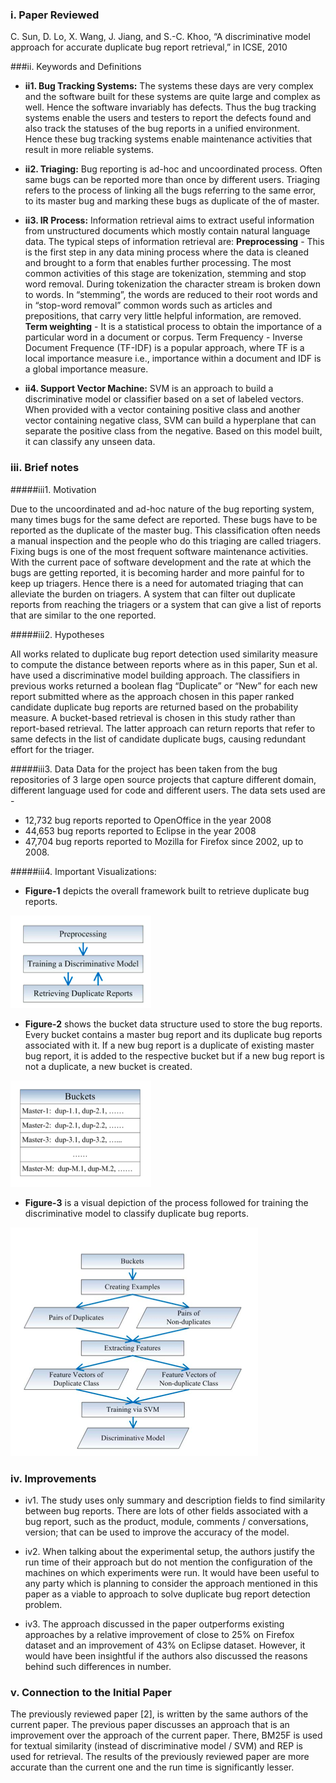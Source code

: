 ### i. Paper Reviewed
C. Sun, D. Lo, X. Wang, J. Jiang, and S.-C. Khoo, “A discriminative model approach for accurate duplicate bug report retrieval,” in ICSE, 2010

###ii. Keywords and Definitions  
* **ii1. Bug Tracking Systems:** The systems these days are very complex and the software built for these systems are quite large and complex as well. Hence the software invariably has defects. Thus the bug tracking systems enable the users and testers to report the defects found and also track the statuses of the bug reports in a unified environment. Hence these bug tracking systems enable maintenance activities that result in more reliable systems.


* **ii2. Triaging:** Bug reporting is ad-hoc and uncoordinated process. Often same bugs can be reported more than once by different users. Triaging refers to the process of linking all the bugs referring to the same error, to its master bug and marking these bugs as duplicate of the of master.

* **ii3. IR Process:** Information retrieval aims to extract useful information from unstructured documents which mostly contain natural language data. The typical steps of information retrieval are:
**Preprocessing** - This is the first step in any data mining process where the data is cleaned and brought to a form that enables further processing. The most common activities of this stage are tokenization, stemming and stop word removal. During tokenization the character stream is broken down to words. In “stemming”, the words are reduced to their root words and in “stop-word removal” common words such as articles and prepositions, that carry very little helpful information, are removed.
**Term weighting** - It is a statistical process to obtain the importance of a particular word in a document or corpus. Term Frequency - Inverse Document Frequence (TF-IDF) is a popular approach, where TF is a local importance measure i.e., importance within a document and IDF is a global importance measure.


* **ii4. Support Vector Machine:** SVM is an approach to build a discriminative model or classifier based on a set of labeled vectors. When provided with a vector containing positive class and another vector containing negative class, SVM can build a hyperplane that can separate the positive class from the negative. Based on this model built, it can classify any unseen data.

### iii. Brief notes  
#####iii1. Motivation

Due to the uncoordinated and ad-hoc nature of the bug reporting system, many times bugs for the same defect are reported. These bugs have to be reported as the duplicate of the master bug. This classification often needs a manual inspection and the people who do this triaging are called triagers. Fixing bugs is one of the most frequent software maintenance activities. With the current pace of software development and the rate at which the bugs are getting reported, it is becoming harder and more painful for to keep up triagers. Hence there is a need for automated triaging that can alleviate the burden on triagers. A system that can filter out duplicate reports from reaching the triagers or a system that can give a list of reports that are similar to the one reported.

#####iii2. Hypotheses

All works related to duplicate bug report detection used similarity measure to compute the distance between reports where as in this paper, Sun et al. have used a discriminative model building approach. The classifiers in previous works returned a boolean flag “Duplicate” or “New” for each new report submitted where as the approach chosen in this paper ranked candidate duplicate bug reports are returned based on the probability measure. A bucket-based retrieval is chosen in this study rather than report-based retrieval. The latter approach can return reports that refer to same defects in the list of candidate duplicate bugs, causing redundant effort for the triager.


#####iii3. Data
Data for the project has been taken from the bug repositories of 3 large open source projects that capture different domain, different language used for code and different users. The data sets used are - 
* 12,732 bug reports reported to OpenOffice in the year 2008
* 44,653 bug reports reported to Eclipse in the year 2008
* 47,704 bug reports reported to Mozilla for Firefox since 2002, up to 2008.


#####iii4. Important Visualizations:

* **Figure-1** depicts the overall framework built to retrieve duplicate bug reports.

![Figure-1](https://github.com/Lost-In-MASE/x9115AAP/blob/master/hw/read/2/images/fig1.png)

* **Figure-2** shows the bucket data structure used to store the bug reports. Every bucket contains a master bug report and its duplicate bug reports associated with it. If a new bug report is a duplicate of existing master bug report, it is added to the respective bucket but if a new bug report is not a duplicate, a new bucket is created.

![Figure-2](https://github.com/Lost-In-MASE/x9115AAP/blob/master/hw/read/2/images/fig2.png)

* **Figure-3** is a visual depiction of the process followed for training the discriminative model to classify duplicate bug reports.

![Figure-3](https://github.com/Lost-In-MASE/x9115AAP/blob/master/hw/read/2/images/fig3.png)

### iv. Improvements  
* iv1. The study uses only summary and description fields to find similarity between bug reports. There are lots of other fields associated with a bug report, such as the product, module, comments / conversations, version; that can be used to improve the accuracy of the model.

* iv2. When talking about the experimental setup, the authors justify the run time of their approach but do not mention the configuration of the machines on which experiments were run. It would have been useful to any party which is planning to consider the approach mentioned in this paper as a viable to approach to solve duplicate bug report detection problem.

* iv3. The approach discussed in the paper outperforms existing approaches by a relative improvement of close to 25% on Firefox dataset and an improvement of 43% on Eclipse dataset. However, it would have been insightful if the authors also discussed the reasons behind such differences in number.


### v. Connection to the Initial Paper
The previously reviewed paper [2], is written by the same authors of the current paper. The previous paper discusses an approach that is an improvement over the approach of the current paper. There, BM25F is used for textual similarity (instead of discriminative model / SVM) and REP is used for retrieval. The results of the previously reviewed paper are more accurate than the current one and the run time is significantly lesser.
